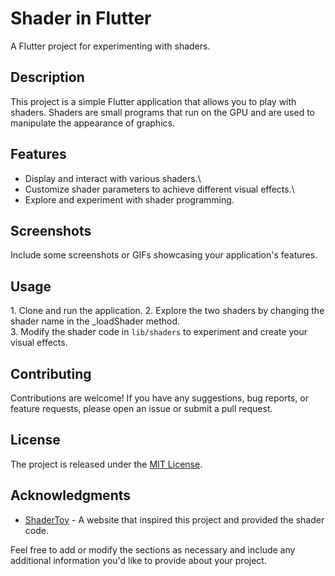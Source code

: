 # Shader in Flutter

A Flutter project for experimenting with shaders.

## Description

This project is a simple Flutter application that allows you to play with shaders. Shaders are small programs that run on the GPU and are used to manipulate the appearance of graphics.

## Features

- Display and interact with various shaders.\
- Customize shader parameters to achieve different visual effects.\
- Explore and experiment with shader programming.

## Screenshots

Include some screenshots or GIFs showcasing your application's features.

## Usage

1\. Clone and run the application.
2\. Explore the two shaders by changing the shader name in the _loadShader method.\
3\. Modify the shader code in `lib/shaders` to experiment and create your visual effects.

## Contributing

Contributions are welcome! If you have any suggestions, bug reports, or feature requests, please open an issue or submit a pull request.

## License

The project is released under the [MIT License](LICENSE).

## Acknowledgments

- [ShaderToy](https://www.shadertoy.com) - A website that inspired this project and provided the shader code.

Feel free to add or modify the sections as necessary and include any additional information you'd like to provide about your project.
